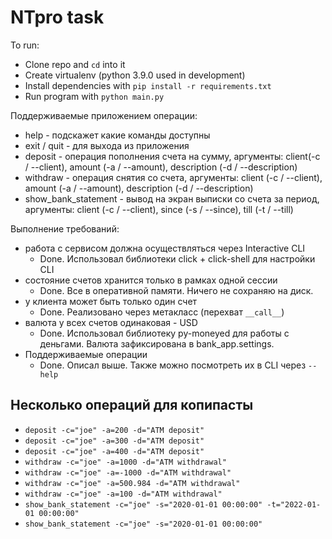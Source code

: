 # NTpro task

To run:
* Clone repo and `cd` into it
* Create virtualenv (python 3.9.0 used in development)
* Install dependencies with `pip install -r requirements.txt`
* Run program with `python main.py`

Поддерживаемые приложением операции:  
* help - подскажет какие команды доступны
* exit / quit - для выхода из приложения
* deposit - операция пополнения счета на сумму, аргументы: client(-c / --client), amount (-a / --amount), description (-d / --description)
* withdraw - операция снятия со счета, аргументы: client (-c / --client), amount (-a / --amount), description (-d / --description)
* show_bank_statement - вывод на экран выписки со счета за период, аргументы:
client (-c / --client), since (-s / --since), till (-t / --till) 
  

Выполнение требований:
* работа с сервисом должна осуществляться через Interactive CLI
  * Done. Использовал библиотеки click + click-shell для настройки CLI
* состояние счетов хранится только в рамках одной сессии
  * Done. Все в оперативной памяти. Ничего не сохраняю на диск.
* у клиента может быть только один счет
  * Done. Реализовано через метакласс (перехват `__call__`)
* валюта у всех счетов одинаковая - USD
    * Done. Использовал библиотеку py-moneyed для работы с деньгами. Валюта зафиксирована в bank_app.settings.
* Поддерживаемые операции
    * Done. Описал выше. Также можно посмотреть их в CLI через `--help`
    
## Несколько операций для копипасты
* `deposit -c="joe" -a=200 -d="ATM deposit"`
* `deposit -c="joe" -a=300 -d="ATM deposit"`
* `deposit -c="joe" -a=400 -d="ATM deposit"`
* `withdraw -c="joe" -a=1000 -d="ATM withdrawal"`
* `withdraw -c="joe" -a=-1000 -d="ATM withdrawal"`
* `withdraw -c="joe" -a=500.984 -d="ATM withdrawal"`
* `withdraw -c="joe" -a=100 -d="ATM withdrawal"`
* `show_bank_statement -c="joe" -s="2020-01-01 00:00:00" -t="2022-01-01 00:00:00"`
* `show_bank_statement -c="joe" -s="2020-01-01 00:00:00"`